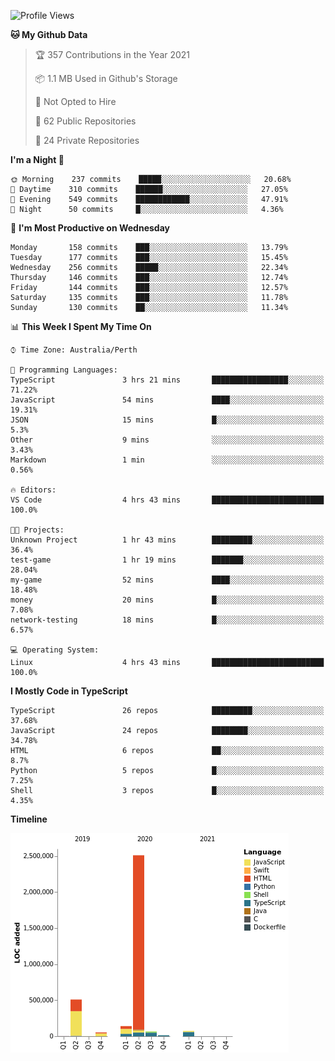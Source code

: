 <!--START_SECTION:waka-->
![Profile Views](http://img.shields.io/badge/Profile%20Views-0-blue)

**🐱 My Github Data** 

> 🏆 357 Contributions in the Year 2021
 > 
> 📦 1.1 MB Used in Github's Storage 
 > 
> 🚫 Not Opted to Hire
 > 
> 📜 62 Public Repositories 
 > 
> 🔑 24 Private Repositories  
 > 
**I'm a Night 🦉** 

```text
🌞 Morning    237 commits    █████░░░░░░░░░░░░░░░░░░░░   20.68% 
🌆 Daytime    310 commits    ██████░░░░░░░░░░░░░░░░░░░   27.05% 
🌃 Evening    549 commits    ████████████░░░░░░░░░░░░░   47.91% 
🌙 Night      50 commits     █░░░░░░░░░░░░░░░░░░░░░░░░   4.36%

```
📅 **I'm Most Productive on Wednesday** 

```text
Monday       158 commits    ███░░░░░░░░░░░░░░░░░░░░░░   13.79% 
Tuesday      177 commits    ███░░░░░░░░░░░░░░░░░░░░░░   15.45% 
Wednesday    256 commits    █████░░░░░░░░░░░░░░░░░░░░   22.34% 
Thursday     146 commits    ███░░░░░░░░░░░░░░░░░░░░░░   12.74% 
Friday       144 commits    ███░░░░░░░░░░░░░░░░░░░░░░   12.57% 
Saturday     135 commits    ███░░░░░░░░░░░░░░░░░░░░░░   11.78% 
Sunday       130 commits    ██░░░░░░░░░░░░░░░░░░░░░░░   11.34%

```


📊 **This Week I Spent My Time On** 

```text
⌚︎ Time Zone: Australia/Perth

💬 Programming Languages: 
TypeScript               3 hrs 21 mins       █████████████████░░░░░░░░   71.22% 
JavaScript               54 mins             ████░░░░░░░░░░░░░░░░░░░░░   19.31% 
JSON                     15 mins             █░░░░░░░░░░░░░░░░░░░░░░░░   5.3% 
Other                    9 mins              ░░░░░░░░░░░░░░░░░░░░░░░░░   3.43% 
Markdown                 1 min               ░░░░░░░░░░░░░░░░░░░░░░░░░   0.56%

🔥 Editors: 
VS Code                  4 hrs 43 mins       █████████████████████████   100.0%

🐱‍💻 Projects: 
Unknown Project          1 hr 43 mins        █████████░░░░░░░░░░░░░░░░   36.4% 
test-game                1 hr 19 mins        ███████░░░░░░░░░░░░░░░░░░   28.04% 
my-game                  52 mins             ████░░░░░░░░░░░░░░░░░░░░░   18.48% 
money                    20 mins             █░░░░░░░░░░░░░░░░░░░░░░░░   7.08% 
network-testing          18 mins             █░░░░░░░░░░░░░░░░░░░░░░░░   6.57%

💻 Operating System: 
Linux                    4 hrs 43 mins       █████████████████████████   100.0%

```

**I Mostly Code in TypeScript** 

```text
TypeScript               26 repos            █████████░░░░░░░░░░░░░░░░   37.68% 
JavaScript               24 repos            ████████░░░░░░░░░░░░░░░░░   34.78% 
HTML                     6 repos             ██░░░░░░░░░░░░░░░░░░░░░░░   8.7% 
Python                   5 repos             █░░░░░░░░░░░░░░░░░░░░░░░░   7.25% 
Shell                    3 repos             █░░░░░░░░░░░░░░░░░░░░░░░░   4.35%

```


**Timeline**

![Chart not found](https://raw.githubusercontent.com/NWylynko/NWylynko/main/charts/bar_graph.png) 


<!--END_SECTION:waka-->
